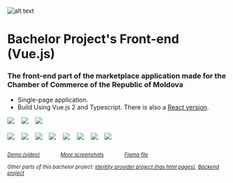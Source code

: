 ![alt text](https://examenautomoldova.files.wordpress.com/2023/03/logo.f19ef6ae.png?resize=100,53)
# Bachelor Project's Front-end (Vue.js)

### The front-end part of the marketplace application made for the Chamber of Commerce of the Republic of Moldova

- Single-page application.
- Build Using Vue.js 2 and Typescript. There is also a [React version](https://github.com/pavliuc75/bachelor-front-react-version).

![](https://examenautomoldova.files.wordpress.com/2023/03/localhost_8080_.png?resize=300,184)&nbsp;&nbsp;&nbsp;
![](https://examenautomoldova.files.wordpress.com/2023/03/localhost_8080_-6.png?resize=300,184)&nbsp;&nbsp;&nbsp;
![](https://examenautomoldova.files.wordpress.com/2023/03/localhost_8080_-4.png?resize=300,184)&nbsp;&nbsp;&nbsp;
<br></br>
![](https://examenautomoldova.files.wordpress.com/2023/03/localhost_8080_iphone-12-pro.png?resize=106,230)&nbsp;&nbsp;&nbsp;
![](https://examenautomoldova.files.wordpress.com/2023/03/localhost_8080_iphone-12-pro-1.png?resize=106,230)&nbsp;&nbsp;&nbsp;
![](https://examenautomoldova.files.wordpress.com/2023/03/localhost_8080_iphone-12-pro-2.png?resize=106,230)&nbsp;&nbsp;&nbsp;
![](https://examenautomoldova.files.wordpress.com/2023/03/localhost_8080_iphone-12-pro-3.png?resize=106,230)&nbsp;&nbsp;&nbsp;
![](https://examenautomoldova.files.wordpress.com/2023/03/localhost_8080_iphone-12-pro-4.png?resize=106,230)&nbsp;&nbsp;&nbsp;
![](https://examenautomoldova.files.wordpress.com/2023/03/localhost_8080_iphone-12-pro-5.png?resize=106,230)&nbsp;&nbsp;&nbsp;
![](https://examenautomoldova.files.wordpress.com/2023/03/localhost_8080_iphone-12-pro-6.png?resize=106,230)&nbsp;&nbsp;&nbsp;
![](https://examenautomoldova.files.wordpress.com/2023/03/localhost_8080_iphone-12-pro-7.png?resize=106,230)&nbsp;&nbsp;&nbsp;
<br/><br/>
<sub>*[Demo (video)](https://youtu.be/vpBMY7eRZJk)*</sub> &nbsp;&nbsp;&nbsp;&nbsp;&nbsp;&nbsp;&nbsp;&nbsp;&nbsp;&nbsp;
<sub>*[More screenshots](https://imgur.com/a/WH2Bemo)*</sub> &nbsp;&nbsp;&nbsp;&nbsp;&nbsp;&nbsp;&nbsp;&nbsp;&nbsp;&nbsp;
<sub>*[Figma file](https://www.figma.com/file/m7a77mPB9OUqQ2Ao66uAw9/bcr?node-id=0%3A1&t=NMkC1OgRlfTrw1RM-1)*</sub>

<sub>*Other parts of this bachelor project: [Identity provider project (has html pages)](https://gitlab.com/bitstrive/bpr/identity-provider/-/tree/master/), [Backend project](https://gitlab.com/bitstrive/bpr/back-end)*</sub>
